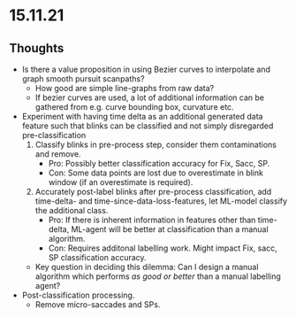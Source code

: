 # 15.11.21
## Thoughts
- Is there a value proposition in using Bezier curves to interpolate and graph smooth pursuit scanpaths?
    - How good are simple line-graphs from raw data?
    - If bezier curves are used, a lot of additional information can be gathered from e.g. curve bounding box, curvature etc.
- Experiment with having time delta as an additional generated data feature such that blinks can be classified and not simply disregarded pre-classification
    1. Classify blinks in pre-process step, consider them contaminations and remove.
        - Pro: Possibly better classification accuracy for Fix, Sacc, SP.
        - Con: Some data points are lost due to overestimate in blink window (if an overestimate is required). 
    2. Accurately post-label blinks after pre-process classification, add time-delta- and time-since-data-loss-features, let ML-model classify the additional class. 
        - Pro: If there is inherent information in features other than time-delta, ML-agent will be better at classification than a manual algorithm.
        - Con: Requires additonal labelling work. Might impact Fix, sacc, SP classification accuracy.
    - Key question in deciding this dilemma: Can I design a manual algorithm which performs _as good or better_ than a manual labelling agent?
- Post-classification processing.
    - Remove micro-saccades and SPs.